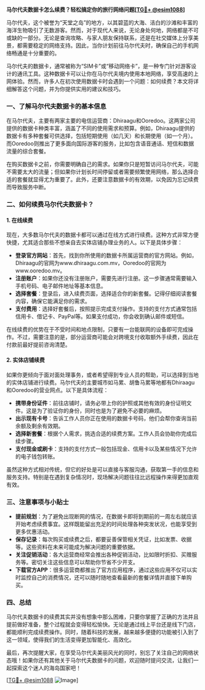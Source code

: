 **马尔代夫数据卡怎么续费？轻松搞定你的旅行网络问题[[TG💪+ @esim1088](https://t.me/s/esim1088)]**

马尔代夫，这个被誉为“天堂之岛”的地方，以其碧蓝的大海、洁白的沙滩和丰富的海洋生物吸引了无数游客。然而，对于现代人来说，无论身处何地，网络都是不可或缺的一部分。无论是查询攻略、与家人朋友保持联系，还是在社交媒体上分享美景，都需要稳定的网络支持。因此，当你计划前往马尔代夫时，确保自己的手机网络畅通是十分重要的。

马尔代夫的数据卡，通常被称为“SIM卡”或“移动网络卡”，是一种专门针对游客设计的通讯工具。这种数据卡可以让你在马尔代夫境内使用本地网络，享受高速的上网体验。然而，许多人在初次使用数据卡时会遇到一个问题：如何续费？本文将详细解答这个问题，并为你提供实用的建议和技巧。

### 一、了解马尔代夫数据卡的基本信息

在马尔代夫，主要有两家主要的电信运营商：Dhiraagu和Ooredoo。这两家公司提供的数据卡种类丰富，涵盖了不同的使用需求和预算。例如，Dhiraagu提供的数据卡有多种套餐可供选择，包括短期使用（如几天）和长期使用（如一个月）。而Ooredoo则推出了更多面向国际游客的服务，比如包含语音通话、短信和数据流量的综合套餐。

在购买数据卡之前，你需要明确自己的需求。如果你只是短暂访问马尔代夫，可能不需要太大的流量；但如果你计划长时间停留或者需要频繁使用网络，那么选择合适的套餐就显得尤为重要了。此外，还要注意数据卡的有效期，以免因为忘记续费而导致服务中断。

### 二、如何续费马尔代夫数据卡？

#### 1. 在线续费
现在，大多数马尔代夫的数据卡都可以通过在线方式进行续费。这种方式非常方便快捷，尤其适合那些不想亲自去实体店铺办理业务的人。以下是具体步骤：

- **登录官方网站**：首先，找到你所使用的数据卡所属运营商的官方网站。例如，Dhiraagu的官网为www.dhiraagu.com.mv，Ooredoo的官网为www.ooredoo.mv。
- **注册账户**：如果你还没有注册账户，需要先进行注册。这一步骤通常需要输入手机号码、电子邮件地址等基本信息。
- **选择套餐**：登录后，进入续费页面，选择适合你的新套餐。记得仔细阅读套餐内容，确保它能满足你的需求。
- **支付费用**：选择好套餐后，按照提示完成支付操作。支持的支付方式通常包括信用卡、借记卡、PayPal等。如果支付成功，你会收到确认邮件或短信。

在线续费的优势在于不受时间和地点限制，只要有一台能联网的设备即可完成操作。不过，需要注意的是，部分运营商可能会对跨境支付收取额外手续费，因此在付款前最好提前咨询清楚。

#### 2. 实体店铺续费
如果你更倾向于面对面处理事务，或者希望得到专业人员的帮助，可以选择到当地的实体店铺进行续费。马尔代夫的主要城市如马累、胡鲁马累等地都有Dhiraagu和Ooredoo的营业网点。以下是具体流程：

- **携带身份证件**：前往店铺时，请务必带上你的护照或其他有效的身份证明文件。这是为了验证你的身份，同时也是为了避免不必要的麻烦。
- **出示现有卡号**：告诉工作人员你正在使用的数据卡号码，他们会帮你查询当前余额及剩余有效期。
- **选择新套餐**：根据个人需求，挑选合适的续费方案。工作人员会协助你完成后续步骤。
- **支付现金或刷卡**：支持的支付方式一般包括现金、信用卡以及某些情况下允许的电子钱包转账。

虽然这种方式相对传统，但它的好处是可以直接与客服沟通，获取第一手的信息和服务支持。特别是在遇到复杂情况时，现场解决问题往往比远程操作来得更加直观有效。

### 三、注意事项与小贴士

- **提前规划**：为了避免出现断网的情况，在数据卡即将到期前的一周左右就应该开始考虑续费事宜。这样既能留出充足的时间处理各种突发状况，也能享受到更多优惠活动。
- **保存记录**：每次购买或续费之后，都要妥善保管相关凭证，比如发票、收据等。这些资料在未来可能成为解决问题的重要依据。
- **关注促销活动**：各大运营商经常会推出各种促销活动，比如限时折扣、买赠服务等。密切关注这些信息可以帮助你节省不少开支。
- **下载官方APP**：很多运营商都推出了官方应用程序，通过这些应用不仅可以实时监控自己的消费情况，还可以随时随地查看最新的套餐详情并直接下单购买。

### 四、总结

马尔代夫数据卡的续费其实并没有想象中那么困难，只要你掌握了正确的方法并且提前做好准备，整个过程就会变得轻松愉快。无论是通过线上平台还是线下门店，都能顺利完成续费操作。同时，随着科技的发展，越来越多便捷的功能被引入到了这一领域，使得我们的生活变得更加智能化、高效化。

最后，再次提醒大家，在享受马尔代夫美丽风光的同时，别忘了关注自己的网络状态哦！如果你还有其他关于马尔代夫数据卡的问题，欢迎随时提问交流，让我们一起探索这个迷人的海岛国家吧！

[[TG💪+ @esim1088](https://t.me/s/esim1088) ![Image](https://i.postimg.cc/4NQfJmqS/Snipaste-2025-05-13-00-14-12.png)]
